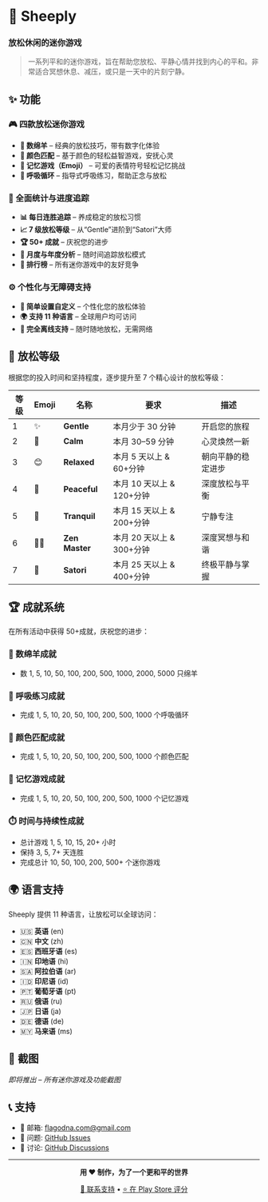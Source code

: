 # 🐑 Sheeply

### 放松休闲的迷你游戏

> 一系列平和的迷你游戏，旨在帮助您放松、平静心情并找到内心的平和。非常适合冥想休息、减压，或只是一天中的片刻宁静。

## ✨ 功能

### 🎮 四款放松迷你游戏

- **🐑 数绵羊** – 经典的放松技巧，带有数字化体验
- **🌈 颜色匹配** – 基于颜色的轻松益智游戏，安抚心灵
- **🧩 记忆游戏（Emoji）** – 可爱的表情符号轻松记忆挑战
- **💨 呼吸循环** – 指导式呼吸练习，帮助正念与放松

### 🎯 全面统计与进度追踪

- **📊 每日连胜追踪** – 养成稳定的放松习惯
- **📈 7 级放松等级** – 从“Gentle”进阶到“Satori”大师
- **🏆 50+ 成就** – 庆祝您的进步
- **📅 月度与年度分析** – 随时间追踪放松模式
- **🏅 排行榜** – 所有迷你游戏中的友好竞争

### ⚙️ 个性化与无障碍支持

- **🎨 简单设置自定义** – 个性化您的放松体验
- **🌍 支持 11 种语言** – 全球用户均可访问
- **📱 完全离线支持** – 随时随地放松，无需网络

## 🌟 放松等级

根据您的投入时间和坚持程度，逐步提升至 7 个精心设计的放松等级：

| 等级 | Emoji | 名称           | 要求                      | 描述               |
| ---- | ----- | -------------- | ------------------------- | ------------------ |
| 1    | ✨    | **Gentle**     | 本月少于 30 分钟          | 开启您的旅程       |
| 2    | 🍃    | **Calm**       | 本月 30–59 分钟           | 心灵焕然一新       |
| 3    | 😊    | **Relaxed**    | 本月 5 天以上 & 60+分钟   | 朝向平静的稳定进步 |
| 4    | 🌸    | **Peaceful**   | 本月 10 天以上 & 120+分钟 | 深度放松与平衡     |
| 5    | 🌙    | **Tranquil**   | 本月 15 天以上 & 200+分钟 | 宁静专注           |
| 6    | 🧘‍♂️    | **Zen Master** | 本月 20 天以上 & 300+分钟 | 深度冥想与和谐     |
| 7    | 🌟    | **Satori**     | 本月 25 天以上 & 400+分钟 | 终极平静与掌握     |

## 🏆 成就系统

在所有活动中获得 50+成就，庆祝您的进步：

### 🐑 数绵羊成就

- 数 1, 5, 10, 50, 100, 200, 500, 1000, 2000, 5000 只绵羊

### 💨 呼吸练习成就

- 完成 1, 5, 10, 20, 50, 100, 200, 500, 1000 个呼吸循环

### 🌈 颜色匹配成就

- 完成 1, 5, 10, 20, 50, 100, 200, 500, 1000 个颜色匹配

### 🧩 记忆游戏成就

- 完成 1, 5, 10, 20, 50, 100, 200, 500, 1000 个记忆游戏

### ⏱️ 时间与持续性成就

- 总计游戏 1, 5, 10, 15, 20+ 小时
- 保持 3, 5, 7+ 天连胜
- 完成总计 10, 50, 100, 200, 500+ 个迷你游戏

## 🌍 语言支持

Sheeply 提供 11 种语言，让放松可以全球访问：

- 🇺🇸 **英语** (en)
- 🇨🇳 **中文** (zh)
- 🇪🇸 **西班牙语** (es)
- 🇮🇳 **印地语** (hi)
- 🇸🇦 **阿拉伯语** (ar)
- 🇮🇩 **印尼语** (id)
- 🇵🇹 **葡萄牙语** (pt)
- 🇷🇺 **俄语** (ru)
- 🇯🇵 **日语** (ja)
- 🇩🇪 **德语** (de)
- 🇲🇾 **马来语** (ms)

## 📱 截图

_即将推出 – 所有迷你游戏及功能截图_

## 📞 支持

- 📧 邮箱: flagodna.com@gmail.com
- 🐛 问题: [GitHub Issues](https://github.com/Flagodna-Developer/sheeply/issues)
- 💬 讨论: [GitHub Discussions](https://github.com/Flagodna-Developer/sheeply/discussions)

---

<div align="center">

**用 ❤️ 制作，为了一个更和平的世界**

[📧 联系支持](mailto:flagodna.com@gmail.com) • [⭐ 在 Play Store 评分](https://play.google.com/store/apps/details?id=com.flagodna.sheeply)

</div>
